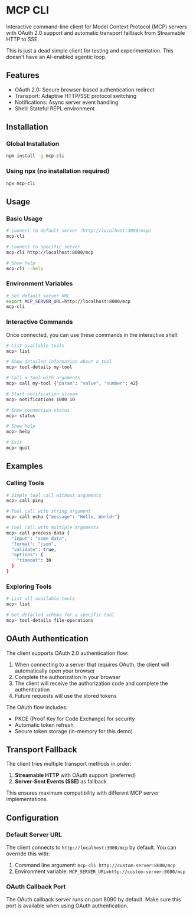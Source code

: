 # MCP CLI

Interactive command-line client for Model Context Protocol (MCP) servers with OAuth 2.0 support and automatic transport fallback from Streamable HTTP to SSE.

This is just a dead simple client for testing and experimentation. This doesn't have an AI-enabled agentic loop.

## Features

- OAuth 2.0: Secure browser-based authentication redirect
- Transport: Adaptive HTTP/SSE protocol switching
- Notifications: Async server event handling
- Shell: Stateful REPL environment

## Installation

### Global Installation

```bash
npm install -g mcp-cli
```

### Using npx (no installation required)

```bash
npx mcp-cli
```

## Usage

### Basic Usage

```bash
# Connect to default server (http://localhost:3000/mcp)
mcp-cli

# Connect to specific server
mcp-cli http://localhost:8080/mcp

# Show help
mcp-cli --help
```

### Environment Variables

```bash
# Set default server URL
export MCP_SERVER_URL=http://localhost:8080/mcp
mcp-cli
```

### Interactive Commands

Once connected, you can use these commands in the interactive shell:

```bash
# List available tools
mcp> list

# Show detailed information about a tool
mcp> tool-details my-tool

# Call a tool with arguments
mcp> call my-tool {"param": "value", "number": 42}

# Start notification stream
mcp> notifications 1000 10

# Show connection status
mcp> status

# Show help
mcp> help

# Exit
mcp> quit
```

## Examples

### Calling Tools

```bash
# Simple tool call without arguments
mcp> call ping

# Tool call with string argument
mcp> call echo {"message": "Hello, World!"}

# Tool call with multiple arguments
mcp> call process-data {
  "input": "some data",
  "format": "json",
  "validate": true,
  "options": {
    "timeout": 30
  }
}
```

### Exploring Tools

```bash
# List all available tools
mcp> list

# Get detailed schema for a specific tool
mcp> tool-details file-operations
```

## OAuth Authentication

The client supports OAuth 2.0 authentication flow:

1. When connecting to a server that requires OAuth, the client will automatically open your browser
2. Complete the authorization in your browser
3. The client will receive the authorization code and complete the authentication
4. Future requests will use the stored tokens

The OAuth flow includes:
- PKCE (Proof Key for Code Exchange) for security
- Automatic token refresh
- Secure token storage (in-memory for this demo)

## Transport Fallback

The client tries multiple transport methods in order:

1. **Streamable HTTP** with OAuth support (preferred)
2. **Server-Sent Events (SSE)** as fallback

This ensures maximum compatibility with different MCP server implementations.

## Configuration

### Default Server URL

The client connects to `http://localhost:3000/mcp` by default. You can override this with:

1. Command line argument: `mcp-cli http://custom-server:8080/mcp`
2. Environment variable: `MCP_SERVER_URL=http://custom-server:8080/mcp`

### OAuth Callback Port

The OAuth callback server runs on port 8090 by default. Make sure this port is available when using OAuth authentication.